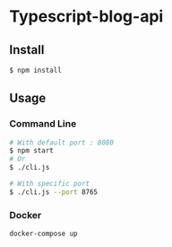 # Typescript-blog-api


## Install

```sh
$ npm install
```


## Usage

### Command Line
```sh
# With default port : 8080
$ npm start
# Or 
$ ./cli.js

# With specific port
$ ./cli.js --port 8765
```

### Docker
```sh
docker-compose up
```
